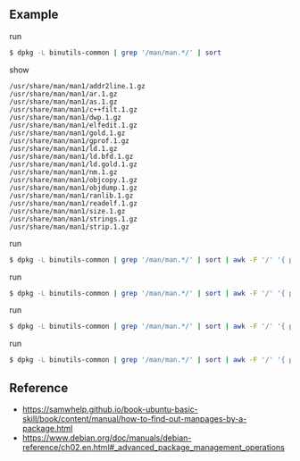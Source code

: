 
## Example

run

``` sh
$ dpkg -L binutils-common | grep '/man/man.*/' | sort
```

show

```
/usr/share/man/man1/addr2line.1.gz
/usr/share/man/man1/ar.1.gz
/usr/share/man/man1/as.1.gz
/usr/share/man/man1/c++filt.1.gz
/usr/share/man/man1/dwp.1.gz
/usr/share/man/man1/elfedit.1.gz
/usr/share/man/man1/gold.1.gz
/usr/share/man/man1/gprof.1.gz
/usr/share/man/man1/ld.1.gz
/usr/share/man/man1/ld.bfd.1.gz
/usr/share/man/man1/ld.gold.1.gz
/usr/share/man/man1/nm.1.gz
/usr/share/man/man1/objcopy.1.gz
/usr/share/man/man1/objdump.1.gz
/usr/share/man/man1/ranlib.1.gz
/usr/share/man/man1/readelf.1.gz
/usr/share/man/man1/size.1.gz
/usr/share/man/man1/strings.1.gz
/usr/share/man/man1/strip.1.gz
```


run

``` sh
$ dpkg -L binutils-common | grep '/man/man.*/' | sort | awk -F '/' '{ print $6 }'
```

run

``` sh
$ dpkg -L binutils-common | grep '/man/man.*/' | sort | awk -F '/' '{ print $6 }' |  awk -F '.1.gz' '{ print $1 }'
```

run

``` sh
$ dpkg -L binutils-common | grep '/man/man.*/' | sort | awk -F '/' '{ print $6 }' |  awk -F '.1.gz' '{ print "https://manpages.ubuntu.com/manpages/focal/en/man1/"$1".1.html" }'
```

run

``` sh
$ dpkg -L binutils-common | grep '/man/man.*/' | sort | awk -F '/' '{ print $6 }' |  awk -F '.1.gz' '{ print "* $ man 1 ["$1"](https://manpages.ubuntu.com/manpages/focal/en/man1/"$1".1.html)" }'
```

## Reference

* https://samwhelp.github.io/book-ubuntu-basic-skill/book/content/manual/how-to-find-out-manpages-by-a-package.html
* https://www.debian.org/doc/manuals/debian-reference/ch02.en.html#_advanced_package_management_operations

